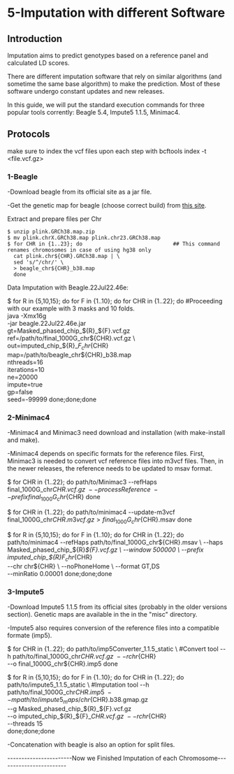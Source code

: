 # 5-Imputation with different Software  
  
## Introduction  
  
Imputation aims to predict genotypes based on a reference panel and calculated LD scores.  
  
There are different imputation software that rely on similar algorithms (and sometime the same base algorithm) to make the prediction. Most of these software undergo constant updates and new releases.  
  
In this guide, we will put the standard execution commands for three popular tools corrently: Beagle 5.4, Impute5 1.1.5, Minimac4.  
  
## Protocols  
  
make sure to index the vcf files upon each step with bcftools index -t \<file.vcf.gz\>  
  
### 1-Beagle  
  
-Download beagle from its official site as a jar file.  
  
-Get the genetic map for beagle (choose correct build) from <a href="https://bochet.gcc.biostat.washington.edu/beagle/genetic_maps/">this site</a>.  
  
Extract and prepare files per Chr  
  
    $ unzip plink.GRCh38.map.zip  
    $ mv plink.chrX.GRCh38.map plink.chr23.GRCh38.map  
    $ for CHR in {1..23}; do                             ## This command renames chromosomes in case of using hg38 only  
      cat plink.chr${CHR}.GRCh38.map | \  
      sed 's/^/chr/' \  
      > beagle_chr${CHR}_b38.map  
      done    
  
Data Imputation with Beagle.22Jul22.46e: 
  
  $ for R in {5,10,15}; do for F in {1..10}; do for CHR in {1..22}; do        #Proceeding with our example with 3 masks and 10 folds.   
    java -Xmx16g \
      -jar beagle.22Jul22.46e.jar \
        gt=Masked_phased_chip_${R}_${F}.vcf.gz \
        ref=/path/to/final_1000G_chr${CHR}.vcf.gz \
        out=imputed_chip_${R}_${F}_chr${CHR} \
        map=/path/to/beagle_chr${CHR}_b38.map \
        nthreads=16 \
        iterations=10 \
        ne=20000 \
        impute=true \
        gp=false \
        seed=-99999 
    done;done;done  
  
  
### 2-Minimac4  
  
-Minimac4 and Minimac3 need download and installation (with make-install and make).  

-Minimac4 depends on specific formats for the reference files. First, Minimac3 is needed to convert vcf reference files into m3vcf files. Then, in the newer releases, the reference needs to be updated to msav format.  
  
  $ for CHR in {1..22}; do
    path/to/Minimac3 --refHaps final_1000G_chr${CHR}.vcf.gz \ 
    --processReference \ 
    --prefix final_1000G_chr${CHR}
  done  

  $ for CHR in {1..22}; do
  path/to/minimac4 --update-m3vcf final_1000G_chr${CHR}.m3vcf.gz > final_1000G_chr${CHR}.msav
  done

  $ for R in {5,10,15}; do for F in {1..10}; do for CHR in {1..22}; do 
    path/to/minimac4 --refHaps path/to/final_1000G_chr${CHR}.msav \
    --haps Masked_phased_chip_${R}_${F}.vcf.gz \
    --window 500000 \
    --prefix imputed_chip_${R}_${F}_chr${CHR} \
    --chr chr${CHR} \ 
    --noPhoneHome \ 
    --format GT,DS \
    --minRatio 0.00001 
  done;done;done  
  
### 3-Impute5  
  
-Download Impute5 1.1.5 from its official sites (probably in the older versions section). Genetic maps are available in the in the "misc" directory.  

-Impute5 also requires conversion of the reference files into a compatible formate (imp5).  
  
  $ for CHR in {1..22}; do
    path/to/imp5Converter_1.1.5_static \                 #Convert tool
    --h path/to/final_1000G_chr${CHR}.vcf.gz \
    --r chr${CHR} \
    --o final_1000G_chr${CHR}.imp5
  done  
  
  $ for R in {5,10,15}; do for F in {1..10}; do for CHR in {1..22}; do
    path/to/impute5_1.1.5_static \                       #Imputation tool
   --h path/to/final_1000G_chr${CHR}.imp5 \
   --m path/to/impute5_maps/chr${CHR}.b38.gmap.gz \
   --g Masked_phased_chip_${R}_${F}.vcf.gz \
   --o imputed_chip_${R}_${F}_${CHR}.vcf.gz \
   --r chr${CHR} \
   --threads 15 \
  done;done;done   


-Concatenation with beagle is also an option for split files.  

-----------------------Now we Finished Imputation of each Chromosome------------------------
